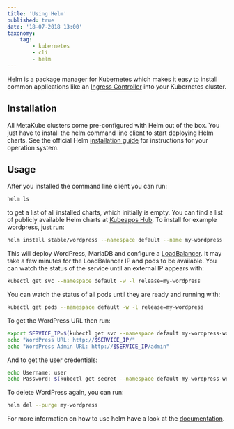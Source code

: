 ```yaml
---
title: 'Using Helm'
published: true
date: '18-07-2018 13:00'
taxonomy:
    tag:
        - kubernetes
        - cli
        - helm
---
```


Helm is a package manager for Kubernetes which makes it easy to install common applications like an [Ingress Controller](../15.create-an-ingress-controller/default.en.md) into your Kubernetes cluster.

## Installation

All MetaKube clusters come pre-configured with Helm out of the box. You just have to install the helm command line client to start deploying Helm charts. See the official Helm [installation guide](https://helm.sh/docs/intro/install/) for instructions for your operation system.

## Usage

After you installed the command line client you can run:

```bash
helm ls
```

to get a list of all installed charts, which initially is empty. You can find a list of publicly available Helm charts at [Kubeapps Hub](https://hub.kubeapps.com/). To install for example wordpress, just run:

```bash
helm install stable/wordpress --namespace default --name my-wordpress
```

This will deploy WordPress, MariaDB and configure a [LoadBalancer](../13.create-a-load-balancer/default.en.md). It may take a few minutes for the LoadBalancer IP and pods to be available. You can watch the status of the service until an external IP appears with:

```bash
kubectl get svc --namespace default -w -l release=my-wordpress
```

You can watch the status of all pods until they are ready and running with:

```bash
kubectl get pods --namespace default -w -l release=my-wordpress
```

To get the WordPress URL then run:

```bash
export SERVICE_IP=$(kubectl get svc --namespace default my-wordpress-wordpress -o jsonpath='{.status.loadBalancer.ingress[0].ip}')
echo "WordPress URL: http://$SERVICE_IP/"
echo "WordPress Admin URL: http://$SERVICE_IP/admin"
```

And to get the user credentials:

```bash
echo Username: user
echo Password: $(kubectl get secret --namespace default my-wordpress-wordpress -o jsonpath="{.data.wordpress-password}" | base64 --decode)
```

To delete WordPress again, you can run:

```bash
helm del --purge my-wordpress
```

For more information on how to use helm have a look at the [documentation](https://helm.sh/docs/intro/using_helm/).
